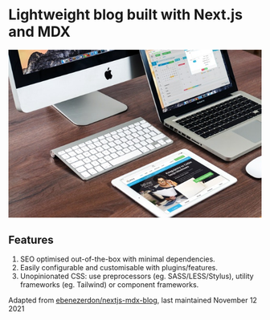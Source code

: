 # Lightweight blog built with Next.js and MDX

[![Homepage of the demo blog.](public/javascript-functions-thumbnail.jpeg)](https://mdx-demo-blog.vercel.app/)

## Features

1. SEO optimised out-of-the-box with minimal dependencies.
1. Easily configurable and customisable with plugins/features.
1. Unopinionated CSS: use preprocessors (eg. SASS/LESS/Stylus), utility frameworks (eg. Tailwind) or component frameworks.

Adapted from [ebenezerdon/nextjs-mdx-blog](https://github.com/ebenezerdon/nextjs-mdx-blog), last maintained November 12 2021
